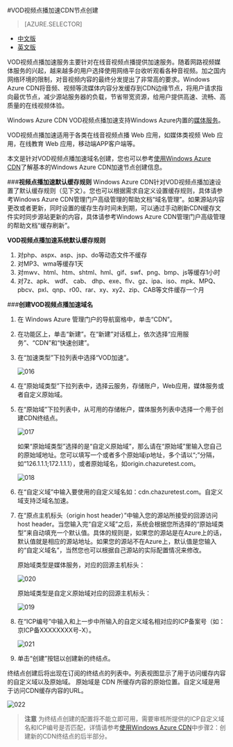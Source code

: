 <properties linkid="dev-net-common-tasks-cdn" urlDisplayName="CDN" pageTitle="How to create VOD acceleration type CDN - Azure feature guide" metaKeywords="Azure CDN, Azure CDN, Azure blobs, Azure caching, Azure add-ons, CDN加速,CDN服务,主流CDN, VOD, 视频点播加速, VOD加速, 缓存规则, 媒体服务, Azure Media Service, CDN技术文档, CDN帮助文档" description="Learn How to create VOD acceleration type CDN on Windows Azure Management Portal and default caching rules for VOD CDN" metaCanonical="" services="" documentationCenter=".NET" title="" authors="" solutions="" manager="" editor="" />
<tags ms.service="cdn"
    ms.date=""
    wacn.date="01/21/2016"
    />

#VOD视频点播加速CDN节点创建

> [AZURE.SELECTOR]
- [中文版](/documentation/articles/cdn-how-to-create-VOD-CDN-endpoint)
- [英文版](/documentation/articles/cdn-enus-how-to-create-VOD-CDN-endpoint)

VOD视频点播加速服务主要针对在线音视频点播提供加速服务。随着网路视频媒体服务的兴起，越来越多的用户选择使用网络平台收听观看各种音视频。加之国内网络环境的限制，对音视频内容的最终分发提出了非常高的要求。Windows Azure CDN将音频、视频等流媒体内容分发缓存到CDN边缘节点，将用户请求指向最优节点，减少源站服务器的负载，节省带宽资源，给用户提供高速、流畅、高质量的在线视频体验。

Windows Azure CDN VOD视频点播加速支持Windows Azure内置的[媒体服务](http://www.windowsazure.cn/home/features/media-services/)。

VOD视频点播加速适用于各类在线音视频点播 Web 应用，如媒体类视频 Web 应用，在线教育 Web 应用，移动端APP客户端等。

本文是针对VOD视频点播加速域名创建，您也可以参考[使用Windows Azure CDN](http://www.windowsazure.cn/documentation/articles/cdn-how-to-use/)了解基本的Windows Azure CDN加速节点创建信息。

###**视频点播加速默认缓存规则**
Windows Azure CDN针对VOD视频点播加速设置了默认缓存规则（见下文）。您也可以根据需求自定义设置缓存规则，具体请参考Windows Azure CDN管理门户高级管理的帮助文档“域名管理”。如果源站内容更改或者更新，同时设置的缓存生存时间未到期，可以通过手动刷新CDN缓存文件实时同步源站更新的内容，具体请参考Windows Azure CDN管理门户高级管理的帮助文档“缓存刷新”。

**VOD视频点播加速系统默认缓存规则**

1. 对php、aspx、asp、jsp、do等动态文件不缓存
2. 对MP3、wma等缓存1天
3. 对mwv、html、htm、shtml、hml、gif、swf、png、bmp、js等缓存1小时
4. 对7z、apk、 wdf、 cab、 dhp、exe、flv、gz、ipa、iso、mpk、MPQ、pbcv、pxl、qnp、r00、rar、xy、xy2、zip、CAB等文件缓存一个月
      
###**创建VOD视频点播加速域名**

1. 在 Windows Azure 管理门户的导航窗格中，单击“CDN”。
2. 在功能区上，单击“新建”。在“新建”对话框上，依次选择“应用服务”、“CDN”和“快速创建”。
3. 在“加速类型”下拉列表中选择“VOD加速”。

    ![016](./media/cdn-doc/016.png)

4. 在“原始域类型”下拉列表中，选择云服务，存储账户，Web应用，媒体服务或者自定义原始域。
5. 在“原始域”下拉列表中，从可用的存储帐户，媒体服务列表中选择一个用于创建CDN终结点。
  
    ![017](./media/cdn-doc/017.png)

    如果“原始域类型”选择的是“自定义原始域”，那么请在“原始域”里输入您自己的原始域地址。您可以填写一个或者多个原始域ip地址，多个请以“;”分隔，如“126.1.1.1;172.1.1.1），或者原始域名，如origin.chazuretest.com。

    ![018](./media/cdn-doc/018.png)

6. 在“自定义域”中输入要使用的自定义域名如：cdn.chazuretest.com。自定义域支持泛域名加速。
7. 在“原点主机标头（origin host header）”中输入您的源站所接受的回源访问host header。当您输入完“自定义域”之后，系统会根据您所选择的“原始域类型”来自动填充一个默认值。具体的规则是，如果您的源站是在Azure上的话，默认值就是相应的源站地址。如果您的源站不在Azure上，默认值是您输入的“自定义域名”，当然您也可以根据自己源站的实际配置情况来修改。

    原始域类型是媒体服务，对应的回源主机标头：

    ![020](./media/cdn-doc/020.png)  
    
    原始域类型是自定义原始域对应的回源主机标头：

    ![019](./media/cdn-doc/019.png)
          
8. 在“ICP编号”中输入和上一步中所输入的自定义域名相对应的ICP备案号（如：京ICP备XXXXXXXX号-X）。
     
    ![021](./media/cdn-doc/021.png) 

9. 单击“创建”按钮以创建新的终结点。

终结点创建后将出现在订阅的终结点的列表中。列表视图显示了用于访问缓存内容的自定义域以及原始域。
原始域是 CDN 所缓存内容的原始位置。自定义域是用于访问CDN缓存内容的URL。

   ![022](./media/cdn-doc/022.png)

>**注意** 为终结点创建的配置将不能立即可用，需要审核所提供的ICP自定义域名和ICP编号是否匹配，详情请参考[使用Windows Azure CDN](http://www.windowsazure.cn/documentation/articles/cdn-how-to-use/)中步骤2：创建新的CDN终结点的后半部分。

